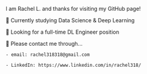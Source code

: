 I am Rachel L. and thanks for visiting my GitHub page!

🌿 Currently studying Data Science & Deep Learning

🌿 Looking for a full-time DL Engineer position

🌿 Please contact me through...

    - email: rachel318318@gmail.com

    - LinkedIn: https://www.linkedin.com/in/rachel318/

<!---
rachel318318/rachel318318 is a ✨ special ✨ repository because its `README.md` (this file) appears on your GitHub profile.
You can click the Preview link to take a look at your changes.
--->
